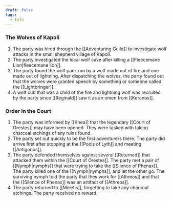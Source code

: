 ```yaml
---
draft: false
tags:
  - Info
---
```

### The Wolves of Kapoli

1. The party was hired through the [[Adventuring Guild]] to investigate wolf attacks in the small shepherd village of Kapoli. 
2. The party investigated the local wolf cave after killing a [[Fleecemane Lion|fleecemane lion]].
3. The party found the wolf pack ran by a wolf made out of fire and one made out of lightning. After dispatching the wolves, the party found out that the wolves were granted speech by something or someone called the [[Lightbringer]]. 
4. A wolf cub that was a child of the fire and lightning wolf was recruited by the party since [[Reginald]] saw it as an omen from [[Keranos]]. 

### Order in the Court

1. The party was informed by [[Khea]] that the legendary [[Court of Orestes]] may have been opened. They were tasked with taking charcoal etchings of any ruins found. 
2. The party set out quickly to be the first adventurers there. The party did arrive first after stopping at the [[Pools of Lyth]] and meeting [[Antigonos]]. 
3. The party defended themselves against several [[Returned]] that attacked them within the [[Court of Orestes]]. The party met a pair of [[Nymph|nymphs]] that were trying to take the [[Silence of Phenax]]. The party killed one of the [[Nymph|nymphs]], and let the other go. The surviving nymph told the party that they work for [[Athreos]] and that the [[Silence of Phenax]] was an artifact of [[Athreos]]. 
4. The party returned to [[Meletis]], forgetting to take any charcoal etchings. The party received no reward. 